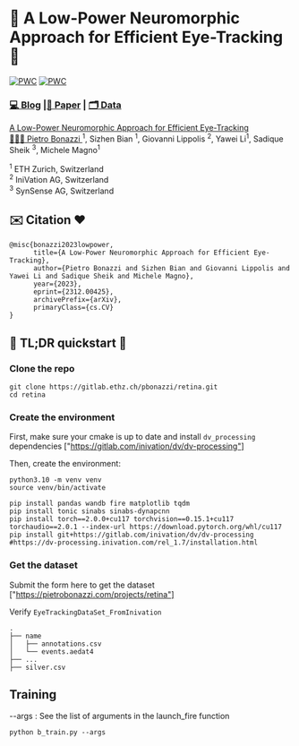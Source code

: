 #  👀 A Low-Power Neuromorphic Approach for Efficient Eye-Tracking   👀
[![PWC](https://img.shields.io/endpoint.svg?url=https://paperswithcode.com/badge/a-low-power-neuromorphic-approach-for/pupil-detection-on-ini-30)](https://paperswithcode.com/sota/pupil-detection-on-ini-30?p=a-low-power-neuromorphic-approach-for)
[![PWC](https://img.shields.io/endpoint.svg?url=https://paperswithcode.com/badge/a-low-power-neuromorphic-approach-for/pupil-tracking-on-ini-30)](https://paperswithcode.com/sota/pupil-tracking-on-ini-30?p=a-low-power-neuromorphic-approach-for) 

### [💻 Blog](https://pietrobonazzi.com/projects/retina) |[📜 Paper](https://arxiv.org/pdf/2312.00425.pdf) | [🗂️ Data](https://pietrobonazzi.com/projects/retina)

[A Low-Power Neuromorphic Approach for Efficient Eye-Tracking](https://arxiv.org/abs/2307.07813)  
 [🧑🏻‍🚀 Pietro Bonazzi ](https://linkedin.com/in/pietrobonazzi)<sup>1</sup>,
 Sizhen Bian <sup>1</sup>,
 Giovanni Lippolis <sup>2</sup>,
 Yawei Li<sup>1</sup>,
 Sadique Sheik <sup>3</sup>,
 Michele Magno<sup>1</sup>  <br>

<sup>1</sup> ETH Zurich, Switzerland  <br> 
<sup>2</sup> IniVation AG, Switzerland  <br> 
<sup>3</sup> SynSense AG, Switzerland

## ✉️ Citation ❤️
```
@misc{bonazzi2023lowpower,
      title={A Low-Power Neuromorphic Approach for Efficient Eye-Tracking}, 
      author={Pietro Bonazzi and Sizhen Bian and Giovanni Lippolis and Yawei Li and Sadique Sheik and Michele Magno},
      year={2023},
      eprint={2312.00425},
      archivePrefix={arXiv},
      primaryClass={cs.CV}
}
```
## 🚀 TL;DR quickstart 🚀

### Clone the repo

```
git clone https://gitlab.ethz.ch/pbonazzi/retina.git
cd retina
```


### Create the environment

First, make sure your cmake is up to date and install `dv_processing` dependencies ["https://gitlab.com/inivation/dv/dv-processing"]

Then, create the environment:

```
python3.10 -m venv venv
source venv/bin/activate

pip install pandas wandb fire matplotlib tqdm
pip install tonic sinabs sinabs-dynapcnn
pip install torch==2.0.0+cu117 torchvision==0.15.1+cu117 torchaudio==2.0.1 --index-url https://download.pytorch.org/whl/cu117
pip install git+https://gitlab.com/inivation/dv/dv-processing #https://dv-processing.inivation.com/rel_1.7/installation.html 
```


### Get the dataset
Submit the form here to get the dataset ["https://pietrobonazzi.com/projects/retina"]


Verify `EyeTrackingDataSet_FromInivation`

```
.
├── name
│   ├── annotations.csv
│   └── events.aedat4
├── ...
├── silver.csv
```


## Training
--args : See the list of arguments in the launch_fire function

```
python b_train.py --args
```

